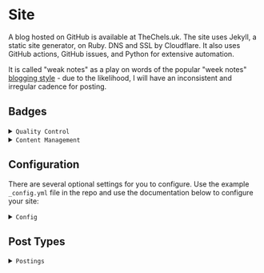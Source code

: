 # Site

A blog hosted on GitHub is available at TheChels.uk. The site uses Jekyll, a static site generator, on Ruby. DNS and SSL by Cloudflare. It also uses GitHub actions, GitHub issues, and Python for extensive automation.

It is called "weak notes" as a play on words of the popular "week notes" [blogging style](https://weeknot.es/) -
due to the likelihood, I will have an inconsistent and irregular cadence for posting.

## Badges

<details><summary><code>Quality Control</code></summary>

  [![Run tests](https://github.com/Mat-0/TheChels.uk/actions/workflows/python-ci.yml/badge.svg)](https://github.com/Mat-0/TheChels.uk/actions/workflows/python-ci.yml)
  [![CodeQL](https://github.com/mat-0/TheChels.uk/actions/workflows/codeql-analysis.yml/badge.svg)](https://github.com/mat-0/TheChels.uk/actions/workflows/codeql-analysis.yml)
  [![Lighthouse](https://github.com/Mat-0/TheChels.uk/actions/workflows/lighthouse.yml/badge.svg)](https://github.com/Mat-0/TheChels.uk/actions/workflows/lighthouse.yml)
  [![Link Checker](https://github.com/Mat-0/TheChels.uk/actions/workflows/link-checker.yml/badge.svg)](https://github.com/Mat-0/TheChels.uk/actions/workflows/link-checker.yml)
  [![Linter](https://github.com/Mat-0/TheChels.uk/actions/workflows/linter.yml/badge.svg)](https://github.com/Mat-0/TheChels.uk/actions/workflows/linter.yml)
  [![Clear Cache](https://github.com/Mat-0/TheChels.uk/actions/workflows/clear-cache.yml/badge.svg)](https://github.com/Mat-0/TheChels.uk/actions/workflows/clear-cache.yml)
  [![Pages](https://github.com/Mat-0/TheChels.uk/actions/workflows/pages/pages-build-deployment/badge.svg)](https://github.com/Mat-0/TheChels.uk/actions/workflows/pages/pages-build-deployment)
</details>

<details><summary><code>Content Management</code></summary>

  [![Add Book](https://github.com/Mat-0/TheChels.uk/actions/workflows/add-book.yml/badge.svg)](https://github.com/Mat-0/TheChels.uk/actions/workflows/add-book.yml)
  [![Add Film](https://github.com/Mat-0/TheChels.uk/actions/workflows/add-film.yml/badge.svg)](https://github.com/Mat-0/TheChels.uk/actions/workflows/add-film.yml)
  [![Add Offers](https://github.com/Mat-0/TheChels.uk/actions/workflows/add-offers.yml/badge.svg)](https://github.com/Mat-0/TheChels.uk/actions/workflows/add-offers.yml)
  [![Add Post](https://github.com/Mat-0/TheChels.uk/actions/workflows/add-post.yml/badge.svg?event=issues)](https://github.com/Mat-0/TheChels.uk/actions/workflows/add-post.yml)
  [![Add Podcast](https://github.com/Mat-0/TheChels.uk/actions/workflows/add-podcast.yml/badge.svg)](https://github.com/Mat-0/TheChels.uk/actions/workflows/add-podcast.yml)
  [![Add Quotes](https://github.com/Mat-0/TheChels.uk/actions/workflows/add-quotes.yml/badge.svg)](https://github.com/Mat-0/TheChels.uk/actions/workflows/add-quotes.yml)
  [![Add Stock](https://github.com/Mat-0/TheChels.uk/actions/workflows/add-stock.yml/badge.svg)](https://github.com/Mat-0/TheChels.uk/actions/workflows/add-stock.yml)
</details>

## Configuration

There are several optional settings for you to configure. Use the example `_config.yml` file in the repo and use the documentation below to configure your site:

<details><summary><code>Config</code></summary>

### Using includes

  There are 2 main includes: one for the header and one for the footer, largely to minimise repetition.

### Using layouts

  Layouts are almost one-to-one with pages, handling any page specifics. `post.html` is the layout used for every blog post. There are also default templates and an empty template used for `scss` and other special pages such as `humans.txt`

### Using Data

  Data files power many aspects of the site and these are updated via issues and GitHub Actions.

### Site navigation

  Using configuration yml, navigation is provided by three collections for `header`, `footer`, and `around_the_web` (on the about page) and are fairly self-explanatory.
</details>

## Post Types

<details><summary><code>Postings</code></summary>

### Mixtape Monthly Guide

- Monthly, create a mixtape running the shortcut
- Open the produced and resize to 832px width
- Copy the image to the`image/mixtapes/` folder ensuring the name matches the format `yyyy-MM.png`
- Push a commit to Prod

### Add a Film

- Run the python script typing in a Film title and a Rating. Or;
- Run a workflow dispatch - entering the inputs Film and Rating

### Add a Book

- Run a workflow dispatch - entering the ISBN
- Download the cover image
- Resize to a height of 183px
- Save the cover image into the `images/books` folder ensuring the name matches the format `book-[isbn].png`
- Push a commit to Prod

### Quote posts

- Capture the selection on a page in safari
- Share to Drafts and click Save
- In Drafts run the `cite to blog` if it's a quotable post. Or;
- In Drafts run the `post to blog` if it's a regular post

</details>

